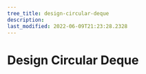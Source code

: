 ```yaml
---
tree_title: design-circular-deque
description: 
last_modified: 2022-06-09T21:23:28.2328
---
```


# Design Circular Deque
